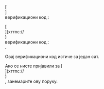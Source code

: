 [<br host>]<br action>верификациони код :<br code>

[<br host>](хттпс://<br host>)<br action>верификациони код :<br code>.

Овај верификациони код истиче за један сат.

Ако се нисте пријавили за [<br host>](хттпс://<br host>)<br action>, занемарите ову поруку.
